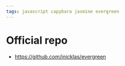 ```yaml
---
tags: javascript capybara jasmine evergreen
---
```


# Official repo

-   <https://github.com/jnicklas/evergreen>

